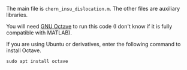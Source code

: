  The main file is `chern_insu_dislocation.m`. 
 The other files are auxiliary libraries.

 You will need [GNU Octave](https://octave.org) to run this code
 (I don't know if it is fully compatible with MATLAB).

 If you are using Ubuntu or derivatives, enter the following command
 to install Octave.

```
sudo apt install octave
```
